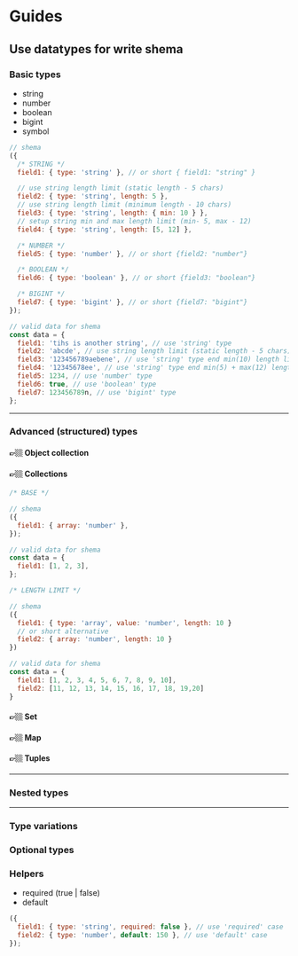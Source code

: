 # Guides

## Use datatypes for write shema

### Basic types

- string
- number
- boolean
- bigint
- symbol

```javascript
// shema
({
  /* STRING */
  field1: { type: 'string' }, // or short { field1: "string" }

  // use string length limit (static length - 5 chars)
  field2: { type: 'string', length: 5 },
  // use string length limit (minimum length - 10 chars)
  field3: { type: 'string', length: { min: 10 } },
  // setup string min and max length limit (min- 5, max - 12)
  field4: { type: 'string', length: [5, 12] },

  /* NUMBER */
  field5: { type: 'number' }, // or short {field2: "number"}

  /* BOOLEAN */
  field6: { type: 'boolean' }, // or short {field3: "boolean"}

  /* BIGINT */
  field7: { type: 'bigint' }, // or short {field7: "bigint"}
});
```

```javascript
// valid data for shema
const data = {
  field1: 'tihs is another string', // use 'string' type
  field2: 'abcde', // use string length limit (static length - 5 chars)
  field3: '123456789aebene', // use 'string' type end min(10) length limit
  field4: '12345678ee', // use 'string' type end min(5) + max(12) length limit
  field5: 1234, // use 'number' type
  field6: true, // use 'boolean' type
  field7: 123456789n, // use 'bigint' type
};
```

---

### Advanced (structured) types

#### 👉🏼 Object collection

#### 👉🏼 Collections

```javascript
/* BASE */

// shema
({
  field1: { array: 'number' },
});

// valid data for shema
const data = {
  field1: [1, 2, 3],
};
```

```javascript
/* LENGTH LIMIT */

// shema
({
  field1: { type: 'array', value: 'number', length: 10 }
  // or short alternative
  field2: { array: 'number', length: 10 }
})

// valid data for shema
const data = {
  field1: [1, 2, 3, 4, 5, 6, 7, 8, 9, 10],
  field2: [11, 12, 13, 14, 15, 16, 17, 18, 19,20]
}

```

#### 👉🏼 Set

#### 👉🏼 Map

#### 👉🏼 Tuples

---

### Nested types

---

### Type variations

### Optional types

### Helpers

- required (true | false)
- default

```javascript
({
  field1: { type: 'string', required: false }, // use 'required' case
  field2: { type: 'number', default: 150 }, // use 'default' case
});
```
